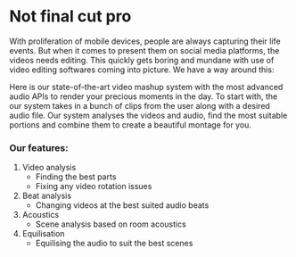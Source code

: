 # Not final cut pro

With proliferation of mobile devices, people are always capturing their life events. But when it comes to present them on social media platforms, the videos needs editing. This quickly gets boring and mundane with use of video editing softwares coming into picture. We have a way around this: 

Here is our state-of-the-art video mashup system with the most advanced audio APIs to render your precious moments in the day. 
To start with, the our system takes in a bunch of clips from the user along with a desired audio file. Our system analyses the videos and audio, find the most suitable portions and combine them to create a beautiful montage for you. 

### Our features:
1. Video analysis 
    - Finding the best parts
    - Fixing any video rotation issues
2. Beat analysis
    - Changing videos at the best suited audio beats
3. Acoustics
    - Scene analysis based on room acoustics
4. Equilisation
    - Equilising the audio to suit the best scenes
